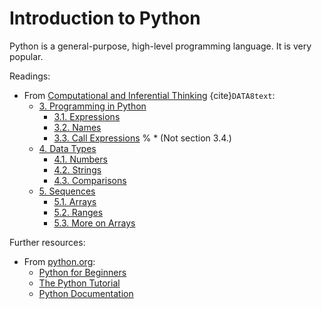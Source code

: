 # Introduction to Python

Python is a general-purpose, high-level programming language. It is very popular.

Readings:
* From [Computational and Inferential Thinking](https://inferentialthinking.com/chapters/intro.html) {cite}`DATA8text`:
  - [3. Programming in Python](https://inferentialthinking.com/chapters/03/programming-in-python.html)
	* [3.1. Expressions](https://inferentialthinking.com/chapters/03/1/Expressions.html)
    * [3.2. Names](https://inferentialthinking.com/chapters/03/2/Names.html)
    * [3.3. Call Expressions](https://inferentialthinking.com/chapters/03/3/Calls.html)
	  %	* (Not section 3.4.)
  - [4. Data Types](https://inferentialthinking.com/chapters/04/Data_Types.html)
    * [4.1. Numbers](https://inferentialthinking.com/chapters/04/1/Numbers.html)
	* [4.2. Strings](https://inferentialthinking.com/chapters/04/2/Strings.html)
	* [4.3. Comparisons](https://inferentialthinking.com/chapters/04/3/Comparison.html)
  - [5. Sequences](https://inferentialthinking.com/chapters/05/Sequences.html)
    * [5.1. Arrays](https://inferentialthinking.com/chapters/05/1/Arrays.html)
	* [5.2. Ranges](https://inferentialthinking.com/chapters/05/2/Ranges.html)
	* [5.3. More on Arrays](https://inferentialthinking.com/chapters/05/3/More_on_Arrays.html)
	
	
Further resources:
* From [python.org](https://www.python.org/):
  * [Python for Beginners](https://www.python.org/about/gettingstarted/)
  * [The Python Tutorial](https://docs.python.org/3/tutorial/)
  * [Python Documentation](https://docs.python.org/3/)
  
